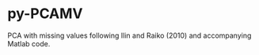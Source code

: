 py-PCAMV
========

PCA with missing values following Ilin and Raiko (2010) and accompanying Matlab code.
